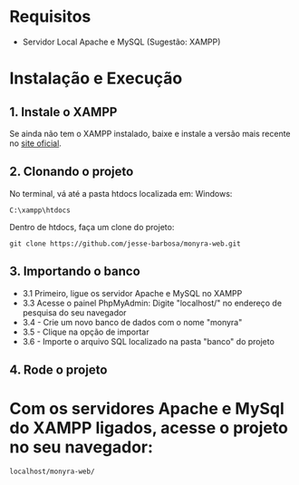 # Requisitos

- Servidor Local Apache e MySQL (Sugestão: XAMPP)

# Instalação e Execução

## 1. Instale o XAMPP

Se ainda não tem o XAMPP instalado, baixe e instale a versão mais recente no [site oficial](https://www.apachefriends.org/pt_br/download.html).

## 2. Clonando o projeto

No terminal, vá até a pasta htdocs localizada em:
Windows:

    C:\xampp\htdocs

Dentro de htdocs, faça um clone do projeto:

    git clone https://github.com/jesse-barbosa/monyra-web.git

## 3. Importando o banco

- 3.1 Primeiro, ligue os servidor Apache e MySQL no XAMPP
- 3.3 Acesse o painel PhpMyAdmin: Digite "localhost/" no endereço de pesquisa do seu navegador
- 3.4 - Crie um novo banco de dados com o nome "monyra"
- 3.5 - Clique na opção de importar
- 3.6 - Importe o arquivo SQL localizado na pasta "banco" do projeto

## 4. Rode o projeto

# Com os servidores Apache e MySql do XAMPP ligados, acesse o projeto no seu navegador:

    localhost/monyra-web/
